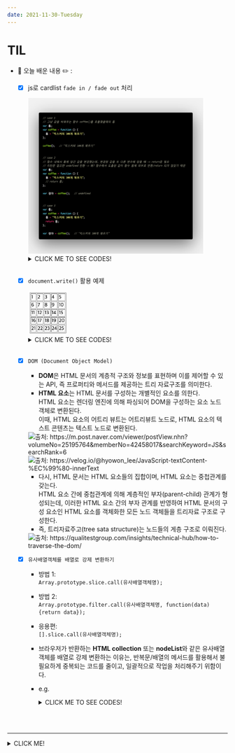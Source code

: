 ```yaml
---
date: 2021-11-30-Tuesday
---
```


# TIL
- 📝 오늘 배운 내용 ✏️ : 
  - [x] js로 cardlist `fade in / fade out` 처리

    <img src="./images/return.png" alt="return문을 사용하고 안하고의 차이, 언제 사용하는지에 대한 예시"  width="400px" height="" style="" />   

    <details>
      <summary>CLICK ME TO SEE CODES!</summary>

      ```js
        // case 1
        // 그냥 값을 바꿔주는 함수 coffee()를 호출했을때의 통
        var 통;
        var coffee = function () {
          통 = "믹스커피 100개 채우기";
        };

        coffee();   // "믹스커피 100개 채우기"


        // case 2
        // 함수 내에서 통에 담긴 값을 변경헀는데, 변경된 값을 또 다른 변수에 담을 때 -> return문 필요 
        // 리턴문 없으면 undefined 반환 -> 왜? 함수에서 도출된 값이 함수 몸체 외부로 반환/return 되지 않았기 때문 
        var 통;
        var coffee = function () {
          통 = "믹스커피 100개 채우기";
          // return 통;
        };

        var 정아 = coffee();   // undefined


        // case 3
        var 통;
        var coffee = function () {
          통 = "믹스커피 100개 채우기";
          return 통;
        };

        var 정아 = coffee();   // "믹스커피 100개 채우기"
      ```

    </details>
    <br />

  - [x] `document.write()` 활용 예제

      <img src="./images/document_write_example.png" width="" height="100px" style="" />   

    <details>
      <summary>CLICK ME TO SEE CODES!</summary>

      ```js
        let num = 1;
        let t = "<table border=1>";

          for(let i = 1; i <= 5; i++) {
            t+="<tr>";
          
            for(let j = 1; j <=5; j++) {
              t+="<td>";
              t+=num;
              t+="</td>";
              num++;
            }

            t+="</tr>";
          }

        t+="</table>";

        document.write(t);
      ```

    </details>
    <br />

  - [x] `DOM (Document Object Model)` 
    - **DOM**은 HTML 문서의 계층적 구조와 정보를 표현하며 이를 제어할 수 있는 API, 즉 프로퍼티와 메서드를 제공하는 트리 자료구조를 의미한다.         
    - **HTML 요소**는 HTML 문서를 구성하는 개별적인 요소를 의한다.       
    HTML 요소는 렌더링 엔진에 의해 파싱되어 DOM을 구성하는 요소 노드 객체로 변환된다.     
    이때, HTML 요소의 어트리 뷰트는 어트리뷰트 노드로, HTML 요소의 텍스트 콘텐츠는 텍스트 노드로 변환된다.        
    <img src="https://post-phinf.pstatic.net/MjAxOTA5MTVfMjQg/MDAxNTY4NTIxNzAxNTU2.F9kkMs28gxi2n5Vp2RlzcTUbn3IeEBCUswQGB3G0ZRcg.KqIiETiO3M1CXyfurWPOREHunMUYSXSDhDIw1AtXNuog.PNG/domtree_1.png?type=w1200" alt="출처: https://m.post.naver.com/viewer/postView.nhn?volumeNo=25195764&memberNo=42458017&searchKeyword=JS&searchRank=6" width="400px" /> 
    <br />
    <img src="https://media.vlpt.us/images/hyowon_lee/post/5d7134d5-11e4-4561-adb0-2b5131dc489a/DOM-001.png" alt="출처: https://velog.io/@hyowon_lee/JavaScript-textContent-%EC%99%80-innerText" width="400px" /> 

    - 다시, HTML 문서는 HTML 요소들의 집합이며, HTML 요소는 중첩관계를 갖는다.           
    HTML 요소 간에 중첩관계에 의해 계층적인 부자(parent-child) 관계가 형성되는데, 이러한 HTML 요소 간의 부자 관계를 반영하여 HTML 문서의 구성 요소인 HTML 요소를 객체화한 모든 노드 객체들을 트리자료 구조로 구성한다.       
    - 즉, 트리자료주고(tree sata structure)는 노드들의 게층 구조로 이뤄진다.
    <img src="https://www.qualitestgroup.com/images/howto/DOMTree_HowTo.png" alt="출처: https://qualitestgroup.com/insights/technical-hub/how-to-traverse-the-dom/" width="400px" /> 

  - [x] `유사배열객체를 배열로 강제 변환하기` 
    - 방법 1:    
    `Array.prototype.slice.call(유사배열객체명);`
    - 방법 2:    
    `Array.prototype.filter.call(유사배열객체명, function(data) {return data});`
    - 응용편:      
    `[].slice.call(유사배열객체명);`       
    - 브라우저가 반환하는 **HTML collection** 또는 **nodeList**와 같은 유사배열객체를 배열로 강제 변환하는 이유는, 반복문/배열의 메서드를 활용해서 불필요하게 중복되는 코드를 줄이고, 일괄적으로 작업을 처리해주기 위함이다.      
    - e.g.     
      <details>
        <summary>CLICK ME TO SEE CODES!</summary>

      ```html
        <!-- c_07_dom_selector_01.html -->

        <header id="headBox">
          <h1>
            <a href="./a_content.html">js - <abbr title="document object model">DOM</abbr></a>
            <span>test!!</span>
          </h1>
          <nav class="nav_area">
            <ul>
              <li><a href="#">link_01</a></li>
              <li><a href="#">link_02</a></li>
              <li><a href="#">link_03</a></li>
              <li><a href="#">link_04</a></li>
            </ul>
          </nav>
        </header>
      ```

      <br />

      ```js
        // c_07_dom_selector_01.js

        var headBox = document.querySelector("#headBox");
        headBox.style = "width: 100%; height: auto; background-color: #adf;";

        // h1
        var h1 = wrap.getElementsByTagName("h1");
        // var h1 = wrap.querySelector("h1");
        // console.log(h1.length);  // 1
        var idx = h1.length - 1;
        // HTML collection은 배열의 형식으로 나오기 떄문에 인덱스로 몇번쨰의 요소에 style을 적용할 것인지 알아야 한다! 
        h1[idx].style = "width: 100px; height: 30px; background-color: #dfd;";

        // h1
        var headH1 = headBox.querySelector("h1");
        // headH1.style = "border-radius: 5px; font-size: 1.2rem;"
        // 근데 위에꺼로 하면 아까 h1[idx].style부분에서 적용한 스타일링이 덮어쓰이니까 ... 아래와 같이 따로 값을 추가해줄 것! 
        headH1.style.borderRadius = "5px";
        headH1.style.fontSize = "1.2rem";
        
        // -----------------------------------
        // cf. 
        // HTML collection : 옛날방식의 선택자 
        //    - document.getElementById();

        // NodeList : 선택자는 아직 전부 사용하기엔 조금 무리가 있다 
        //    - document.querySelector();
        // -----------------------------------

        // 자식 선택자 
        var h1 = wrap.getElementsByTagName("h1")[0];  
        // getElement"s"ByTagName 처럼 element가 아닌 elements를 구하는 선택자에게는 반드시 몇번째의 요소인지를 명시. 
        // 요소가 하나만 있어도 인덱스를 꼭 명시해줘야 한다!!
        h1.style = "width: 100px; height: 30px; background-color: #dfd;";

        var h1Link = h1.children;           // HTMLCollection [a, span]
        // var h1Link = h1.children[0];     // <a href="./a_content.html">js - <abbr title="document object model">DOM</abbr></a>
        h1Link[0].style = "padding: 0.5rem; color: #05f;";
        h1Link[1].classList.add("blind");
        // console.log(h1Link);             // HTMLCollection(2) [a, span.blind]

        // cf. 이때, children과 childNodes의 차이점 비교
        var h1Insert = h1.childNodes;
        // console.log(h1Insert);           // NodeList(5) [text, a, text, span.blind, text]

      ```

      <br />

      ```js
      // nav 부터 ... 
      var navArea = wrap.getElementsByClassName("nav_area");
      var navArea2 = headBox.querySelector(".nav_area");
      var navUl = navArea2.children;
      console.log(navUl);       // HTMLCollection [ul]
      navUl[0].style = "display: flex; justify-content: space-between;";
      var navLiTags = navUl[0].children;
      console.log(navLiTags);   // HTMLCollection(4) [li, li, li, li]

      // 아래처럼 하기 싫으면!!!!! 유사배열객체 무.조.건. 배열로 강제 변환 해줄 것!!!!!
      // navLiTags[0].style = "width: 200px; border: 1px solid #333; padding: 2px 5px;";
      // navLiTags[1].style = "width: 200px; border: 1px solid #333; padding: 2px 5px;";
      // navLiTags[2].style = "width: 200px; border: 1px solid #333; padding: 2px 5px;";
      // navLiTags[3].style = "width: 200px; border: 1px solid #333; padding: 2px 5px;";

      // 배열로 강제 변환 후에는 배열 메서드인 forEach 등을 사용할 수 있다. -> 중복코드 없이 일괄적용 가능!
      navLiTags = Array.prototype.slice.call(navLiTags);
      // console.log(navLiTags);   // [li, li, li, li]
      navLiTags.forEach(function(elem) {
        elem.style = "width: 200px; border: 1px solid #333; padding: 2px 5px;";
      });

      ```

      </details>

<br />
<br />

---
<details>
<summary>CLICK ME!</summary>  

- cf.  
  - ✨ Only 선생님's 강의 ✨

</detials>   

